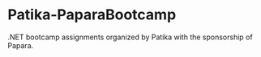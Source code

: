# Patika-PaparaBootcamp

.NET bootcamp assignments organized by Patika with the sponsorship of Papara.
